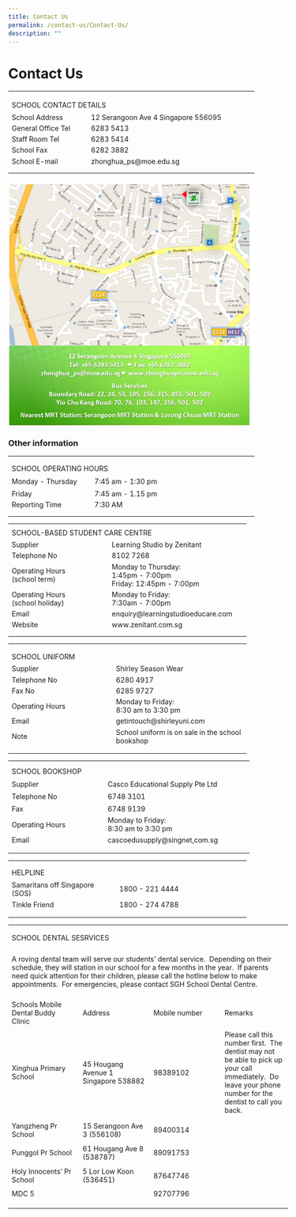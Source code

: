 ```yaml
---
title: Contact Us
permalink: /contact-us/Contact-Us/
description: ""
---
```

Contact Us
==========
<table border="0" cellpadding="0" cellspacing="0" width="499" style="border-collapse:
 collapse;width:374pt"><colgroup><col width="164" style="mso-width-source:userset;mso-width-alt:5997;width:123pt"> <col width="316" style="mso-width-source:userset;mso-width-alt:11556;width:237pt"> <col width="19" style="mso-width-source:userset;mso-width-alt:694;width:14pt"></colgroup><tbody><tr height="10" style="mso-height-source:userset;height:7.5pt"><td height="10" class="xl65" width="164" style="height:7.5pt;width:123pt"><a name="RANGE!C2:E9"></a></td><td class="xl65" width="316" style="width:237pt"></td><td class="xl65" width="19" style="width:14pt"></td></tr><tr height="21" style="height:15.75pt"><td colspan="2" height="21" class="xl68" style="height:15.75pt">SCHOOL CONTACT DETAILS</td><td class="xl65"></td></tr><tr height="21" style="height:15.75pt;box-sizing: border-box;border-color:var(--chakra-colors-gray-200);
  overflow-wrap: break-word"><td height="21" class="xl65" style="height:15.75pt;box-sizing: border-box;
  overflow-wrap: break-word;border-image: initial">School Address</td><td class="xl67" style="box-sizing: border-box;overflow-wrap: break-word;
  border-image: initial">12 Serangoon Ave 4 Singapore 556095</td><td class="xl65"></td></tr><tr height="21" style="height:15.75pt;box-sizing: border-box;border-color:var(--chakra-colors-gray-200);
  overflow-wrap: break-word"><td height="21" class="xl65" style="height:15.75pt;box-sizing: border-box;
  overflow-wrap: break-word;border-image: initial">General Office Tel</td><td class="xl66" style="border-top:none;box-sizing: border-box;overflow-wrap: break-word;
  border-image: initial">6283 5413</td><td class="xl65"></td></tr><tr height="21" style="height:15.75pt;box-sizing: border-box;border-color:var(--chakra-colors-gray-200);
  overflow-wrap: break-word"><td height="21" class="xl65" style="height:15.75pt;box-sizing: border-box;
  overflow-wrap: break-word;border-image: initial">Staff Room Tel</td><td class="xl66" style="border-top:none;box-sizing: border-box;overflow-wrap: break-word;
  border-image: initial">6283 5414</td><td class="xl65"></td></tr><tr height="21" style="height:15.75pt;box-sizing: border-box;border-color:var(--chakra-colors-gray-200);
  overflow-wrap: break-word"><td height="21" class="xl65" style="height:15.75pt;box-sizing: border-box;
  overflow-wrap: break-word;border-image: initial">School Fax</td><td class="xl66" style="border-top:none;box-sizing: border-box;overflow-wrap: break-word;
  border-image: initial">6282 3882</td><td class="xl65"></td></tr><tr height="21" style="height:15.75pt;box-sizing: border-box;border-color:var(--chakra-colors-gray-200);
  overflow-wrap: break-word"><td height="21" class="xl65" style="height:15.75pt;box-sizing: border-box;
  overflow-wrap: break-word">School E-mail</td><td class="xl66" style="border-top:none;box-sizing: border-box;overflow-wrap: break-word"><span style="box-sizing: border-box;border-color:var(--chakra-colors-gray-200);
  overflow-wrap: break-word">zhonghua_ps@moe.edu.sg</span></td><td class="xl65"></td></tr><tr height="7" style="mso-height-source:userset;height:5.25pt"><td height="7" class="xl65" style="height:5.25pt"></td><td class="xl65"></td><td class="xl65"></td></tr></tbody></table>


![](/images/Contact%20Us.png)

### Other information

<table border="0" cellpadding="0" cellspacing="0" width="499" style="border-collapse:
 collapse;width:374pt"><colgroup><col width="164" style="mso-width-source:userset;mso-width-alt:5997;width:123pt"> <col width="316" style="mso-width-source:userset;mso-width-alt:11556;width:237pt"> <col width="19" style="mso-width-source:userset;mso-width-alt:694;width:14pt"></colgroup><tbody><tr height="7" style="mso-height-source:userset;height:5.25pt"><td height="7" class="xl65" width="164" style="height:5.25pt;width:123pt"><a name="RANGE!C11:E16"></a></td><td class="xl65" width="316" style="width:237pt"></td><td class="xl65" width="19" style="width:14pt"></td></tr><tr height="21" style="height:15.75pt"><td colspan="2" height="21" class="xl68" style="height:15.75pt">SCHOOL OPERATING HOURS</td><td class="xl65"></td></tr><tr height="21" style="height:15.75pt"><td height="21" class="xl65" style="height:15.75pt">Monday - Thursday</td><td class="xl67" style="box-sizing: border-box;overflow-wrap: break-word;
  border-image: initial">7:45 am - 1:30 pm</td><td class="xl65"></td></tr><tr height="21" style="height:15.75pt;box-sizing: border-box;border-color:var(--chakra-colors-gray-200);
  overflow-wrap: break-word"><td height="21" class="xl65" style="height:15.75pt;box-sizing: border-box;
  overflow-wrap: break-word;border-image: initial">Friday</td><td class="xl66" style="border-top:none;box-sizing: border-box;overflow-wrap: break-word;
  border-image: initial">7:45 am - 1.15 pm</td><td class="xl65"></td></tr><tr height="21" style="height:15.75pt;box-sizing: border-box;border-color:var(--chakra-colors-gray-200);
  overflow-wrap: break-word"><td height="21" class="xl65" style="height:15.75pt;box-sizing: border-box;
  overflow-wrap: break-word">Reporting Time</td><td class="xl69" style="border-top:none;box-sizing: border-box;overflow-wrap: break-word">7:30 AM</td><td class="xl65"></td></tr><tr height="6" style="mso-height-source:userset;height:4.5pt"><td height="6" class="xl65" style="height:4.5pt"></td><td class="xl65"></td><td class="xl65"></td></tr></tbody></table>




<table border="0" cellpadding="0" cellspacing="0" width="483" style="border-collapse:
 collapse;width:362pt"><colgroup><col width="215" style="mso-width-source:userset;mso-width-alt:7862;width:161pt"> <col width="268" style="mso-width-source:userset;mso-width-alt:9801;width:201pt"></colgroup><tbody><tr height="6" style="mso-height-source:userset;height:4.5pt"><td height="6" class="xl65" width="215" style="height:4.5pt;width:161pt;box-sizing: border-box;
  overflow-wrap: break-word"><a name="RANGE!C18:D27"></a></td><td class="xl65" width="268" style="width:201pt"></td></tr><tr height="21" style="height:15.75pt"><td colspan="2" height="21" class="xl68" style="height:15.75pt">SCHOOL-BASED STUDENT CARE CENTRE</td></tr><tr height="21" style="height:15.75pt;box-sizing: border-box;border-color:var(--chakra-colors-gray-200);
  overflow-wrap: break-word"><td height="21" class="xl65" style="height:15.75pt;box-sizing: border-box;
  overflow-wrap: break-word;border-image: initial">Supplier</td><td class="xl67" style="box-sizing: border-box;overflow-wrap: break-word;
  border-image: initial">Learning Studio by Zenitant</td></tr><tr height="20" style="height:15.0pt;box-sizing: border-box;border-color:var(--chakra-colors-gray-200);
  overflow-wrap: break-word"><td height="20" class="xl65" style="height:15.0pt;box-sizing: border-box;
  overflow-wrap: break-word;border-image: initial">Telephone No</td><td class="xl69" style="border-top:none;box-sizing: border-box;overflow-wrap: break-word;
  border-image: initial">8102 7268</td></tr><tr height="20" style="height:15.0pt;box-sizing: border-box;border-color:var(--chakra-colors-gray-200);
  overflow-wrap: break-word"><td rowspan="2" height="40" class="xl65" style="height:30.0pt;box-sizing: border-box;
  overflow-wrap: break-word;border-image: initial">Operating Hours
	<br>(school term)</td><td rowspan="2" class="xl70" width="268" style="width:201pt;box-sizing: border-box;
  overflow-wrap: break-word;border-image: initial">Monday to Thursday: 
<br>1:45pm - 7:00pm
<br>Friday: 12:45pm - 7:00pm</td></tr><tr height="20" style="height:15.0pt"></tr><tr height="20" style="height:15.0pt;box-sizing: border-box;border-color:var(--chakra-colors-gray-200);
  overflow-wrap: break-word"><td height="20" class="xl65" style="height:15.0pt;box-sizing: border-box;
  overflow-wrap: break-word;border-image: initial">Operating Hours
<br>(school holiday)</td><td class="xl65" style="box-sizing: border-box;overflow-wrap: break-word;
  border-image: initial">Monday to Friday:
<br>7:30am - 7:00pm</td></tr><tr height="21" style="height:15.75pt;box-sizing: border-box;border-color:var(--chakra-colors-gray-200);
  overflow-wrap: break-word"><td height="21" class="xl65" style="height:15.75pt;box-sizing: border-box;
  overflow-wrap: break-word;border-image: initial">Email</td><td class="xl67" style="box-sizing: border-box;overflow-wrap: break-word;
  border-image: initial">enquiry@learningstudioeducare.com</td></tr><tr height="21" style="height:15.75pt;box-sizing: border-box;border-color:var(--chakra-colors-gray-200);
  overflow-wrap: break-word"><td height="21" class="xl65" style="height:15.75pt;box-sizing: border-box;
  overflow-wrap: break-word">Website</td><td class="xl66" style="border-top:none;box-sizing: border-box;overflow-wrap: break-word"><span style="box-sizing: border-box;border-color:var(--chakra-colors-gray-200);
  overflow-wrap: break-word">www.zenitant.com.sg</span></td></tr><tr height="6" style="mso-height-source:userset;height:4.5pt"><td height="6" class="xl65" style="height:4.5pt"></td><td class="xl65"></td></tr></tbody></table>



<table border="0" cellpadding="0" cellspacing="0" width="483" style="border-collapse:
 collapse;width:362pt"><colgroup><col width="215" style="mso-width-source:userset;mso-width-alt:7862;width:161pt"> <col width="268" style="mso-width-source:userset;mso-width-alt:9801;width:201pt"></colgroup><tbody><tr height="8" style="mso-height-source:userset;height:6.0pt"><td height="8" class="xl63" width="215" style="height:6.0pt;width:161pt"><a name="RANGE!C29:D37"></a></td><td class="xl63" width="268" style="width:201pt"></td></tr><tr height="21" style="height:15.75pt"><td colspan="2" height="21" class="xl66" width="483" style="height:15.75pt;
  width:362pt">SCHOOL UNIFORM</td></tr><tr height="21" style="height:15.75pt;box-sizing: border-box;border-color:var(--chakra-colors-gray-200);
  overflow-wrap: break-word"><td height="21" class="xl63" style="height:15.75pt;box-sizing: border-box;
  overflow-wrap: break-word;border-image: initial">Supplier</td><td class="xl65" style="box-sizing: border-box;overflow-wrap: break-word;
  border-image: initial">Shirley Season Wear</td></tr><tr height="21" style="height:15.75pt;box-sizing: border-box;border-color:var(--chakra-colors-gray-200);
  overflow-wrap: break-word"><td height="21" class="xl63" style="height:15.75pt;box-sizing: border-box;
  overflow-wrap: break-word;border-image: initial">Telephone No</td><td class="xl64" style="border-top:none;box-sizing: border-box;overflow-wrap: break-word;
  border-image: initial">6280 4917</td></tr><tr height="21" style="height:15.75pt;box-sizing: border-box;border-color:var(--chakra-colors-gray-200);
  overflow-wrap: break-word"><td height="21" class="xl63" style="height:15.75pt;box-sizing: border-box;
  overflow-wrap: break-word;border-image: initial">Fax No</td><td class="xl64" style="border-top:none;box-sizing: border-box;overflow-wrap: break-word;
  border-image: initial">6285 9727</td></tr><tr height="21" style="height:15.75pt;box-sizing: border-box;border-color:var(--chakra-colors-gray-200);
  overflow-wrap: break-word"><td height="21" class="xl63" style="height:15.75pt;box-sizing: border-box;
  overflow-wrap: break-word;border-image: initial">Operating Hours</td><td class="xl64" style="border-top:none;box-sizing: border-box;overflow-wrap: break-word;
  border-image: initial">Monday to Friday:
<br>8:30 am to 3:30 pm</td></tr><tr height="21" style="height:15.75pt;box-sizing: border-box;border-color:var(--chakra-colors-gray-200);
  overflow-wrap: break-word"><td height="21" class="xl63" style="height:15.75pt;box-sizing: border-box;
  overflow-wrap: break-word;border-image: initial">Email</td><td class="xl64" style="border-top:none;box-sizing: border-box;overflow-wrap: break-word;
  border-image: initial">getintouch@shirleyuni.com</td></tr><tr height="21" style="height:15.75pt;box-sizing: border-box;border-color:var(--chakra-colors-gray-200);
  overflow-wrap: break-word"><td height="21" class="xl63" style="height:15.75pt;box-sizing: border-box;
  overflow-wrap: break-word">Note</td><td class="xl64" style="border-top:none;box-sizing: border-box;overflow-wrap: break-word">School uniform is on sale in the school bookshop</td></tr><tr height="9" style="mso-height-source:userset;height:6.75pt"><td height="9" class="xl63" style="height:6.75pt"></td><td class="xl63"></td></tr></tbody></table>




<table border="0" cellpadding="0" cellspacing="0" width="489" style="border-collapse:
 collapse;width:367pt"><colgroup><col width="215" style="mso-width-source:userset;mso-width-alt:7862;width:161pt"> <col width="268" style="mso-width-source:userset;mso-width-alt:9801;width:201pt"> <col width="6" style="mso-width-source:userset;mso-width-alt:219;width:5pt"></colgroup><tbody><tr height="8" style="mso-height-source:userset;height:6.0pt"><td height="8" class="xl65" width="215" style="height:6.0pt;width:161pt;box-sizing: border-box;
  overflow-wrap: break-word"><a name="RANGE!C40:E47"></a></td><td class="xl65" width="268" style="width:201pt"></td><td class="xl65" width="6" style="width:5pt"></td></tr><tr height="21" style="height:15.75pt"><td colspan="2" height="21" class="xl68" width="483" style="height:15.75pt;
  width:362pt">SCHOOL BOOKSHOP</td><td class="xl65"></td></tr><tr height="21" style="height:15.75pt;outline: 0px;margin-right:0px;padding-bottom:
  0px;padding-top:0px"><td height="21" class="xl65" style="height:15.75pt;outline: 0px;margin-right:
  0px;padding-bottom:2px;padding-top:2px">Supplier&nbsp;</td><td class="xl67" style="outline: 0px;margin-right:0px;padding-bottom:2px;
  padding-top:2px">Casco Educational Supply Pte Ltd</td><td class="xl65"></td></tr><tr height="21" style="height:15.75pt;outline: 0px;margin-right:0px;padding-bottom:
  0px;padding-top:0px"><td height="21" class="xl65" style="height:15.75pt;outline: 0px;margin-right:
  0px;padding-bottom:2px;padding-top:2px">Telephone No</td><td class="xl66" style="border-top:none;outline: 0px;margin-right:0px;
  padding-bottom:2px;padding-top:2px">6748 3101</td><td class="xl65"></td></tr><tr height="21" style="height:15.75pt;outline: 0px;margin-right:0px;padding-bottom:
  0px;padding-top:0px"><td height="21" class="xl65" style="height:15.75pt;outline: 0px;margin-right:
  0px;padding-bottom:2px;padding-top:2px">Fax</td><td class="xl66" style="border-top:none;outline: 0px;margin-right:0px;
  padding-bottom:2px;padding-top:2px">6748 9139</td><td class="xl65"></td></tr><tr height="21" style="height:15.75pt;outline: 0px;margin-right:0px;padding-bottom:
  0px;padding-top:0px"><td height="21" class="xl65" style="height:15.75pt;outline: 0px;margin-right:
  0px;padding-bottom:2px;padding-top:2px">Operating Hours</td><td class="xl66" style="border-top:none;outline: 0px;margin-right:0px;
  padding-bottom:2px;padding-top:2px">Monday to Friday:
	<br>8:30 am to 3:30 pm</td><td class="xl65"></td></tr><tr height="21" style="height:15.75pt;outline: 0px;margin-right:0px;padding-bottom:
  0px;padding-top:0px"><td height="21" class="xl65" style="height:15.75pt;outline: 0px;margin-right:
  0px;padding-bottom:2px;padding-top:2px">Email</td><td class="xl66" style="border-top:none;outline: 0px;margin-right:0px;
  padding-bottom:2px;padding-top:2px">cascoedusupply@singnet,com.sg</td><td class="xl65"></td></tr><tr height="9" style="mso-height-source:userset;height:6.75pt"><td height="9" class="xl65" style="height:6.75pt"></td><td class="xl65"></td><td class="xl65"></td></tr></tbody></table>




<table border="0" cellpadding="0" cellspacing="0" width="483" style="border-collapse:
 collapse;width:362pt"><colgroup><col width="215" style="mso-width-source:userset;mso-width-alt:7862;width:161pt"> <col width="268" style="mso-width-source:userset;mso-width-alt:9801;width:201pt"></colgroup><tbody><tr height="6" style="mso-height-source:userset;height:4.5pt"><td height="6" class="xl65" width="215" style="height:4.5pt;width:161pt"><a name="RANGE!C50:D54"></a></td><td class="xl65" width="268" style="width:201pt"></td></tr><tr height="21" style="height:15.75pt"><td colspan="2" height="21" class="xl68" width="483" style="height:15.75pt;
  width:362pt">HELPLINE</td></tr><tr height="21" style="height:15.75pt;outline: 0px;margin-right:0px;padding-bottom:
  0px;padding-top:0px"><td height="21" class="xl65" style="height:15.75pt;outline: 0px;margin-right:
  0px;padding-bottom:2px;padding-top:2px">Samaritans off Singapore (SOS)</td><td class="xl67" style="outline: 0px;margin-right:0px;padding-bottom:2px;
  padding-top:2px">1800 - 221 4444</td></tr><tr height="21" style="height:15.75pt;outline: 0px;margin-right:0px;padding-bottom:
  0px;padding-top:0px"><td height="21" class="xl65" style="height:15.75pt;outline: 0px;margin-right:
  0px;padding-bottom:2px;padding-top:2px">Tinkle Friend</td><td class="xl66" style="border-top:none;outline: 0px;margin-right:0px;
  padding-bottom:2px;padding-top:2px">1800 - 274 4788</td></tr><tr height="8" style="mso-height-source:userset;height:6.0pt"><td height="8" class="xl65" style="height:6.0pt"></td><td class="xl65"></td></tr></tbody></table>


<table border="0" cellpadding="0" cellspacing="0" width="566" style="border-collapse:
 collapse;width:425pt"><colgroup><col width="145" span="3" style="mso-width-source:userset;mso-width-alt:5302;
 width:109pt"> <col width="131" style="mso-width-source:userset;mso-width-alt:4790;width:98pt"></colgroup><tbody><tr height="8" style="mso-height-source:userset;height:6.0pt"><td height="8" class="xl63" width="145" style="height:6.0pt;width:109pt"><a name="RANGE!C56:F65"></a></td><td class="xl63" width="145" style="width:109pt"></td><td class="xl63" width="145" style="width:109pt"></td><td class="xl63" width="131" style="width:98pt"></td></tr><tr height="21" style="mso-height-source:userset;height:15.75pt"><td colspan="4" height="21" class="xl70" width="566" style="height:15.75pt;
  width:425pt">SCHOOL DENTAL SESRVICES</td></tr><tr height="105" style="mso-height-source:userset;height:78.75pt"><td colspan="4" height="105" class="xl71" width="566" style="height:78.75pt;
  width:425pt">A roving dental team will serve our students’ dental service.&nbsp; Depending on their schedule, they will station in our school for a few months in the year.&nbsp; If parents need quick attention for their children, please call the hotline below to make appointments.&nbsp; For emergencies, please contact SGH School Dental Centre.</td></tr><tr height="41" style="height:30.75pt"><td height="41" class="xl69" width="145" style="height:30.75pt;border-top:none;
  width:109pt">Schools Mobile Dental Buddy Clinic&nbsp;</td><td class="xl68" style="border-top:none;border-left:none">Address</td><td class="xl68" style="border-top:none;border-left:none">Mobile number</td><td class="xl64" style="border-top:none;border-left:none">Remarks</td></tr><tr height="181" style="height:135.75pt"><td height="181" class="xl65" width="145" style="height:135.75pt;width:109pt">Xinghua Primary School</td><td class="xl67" width="145" style="border-top:none;width:109pt">45 Hougang Avenue 1 Singapore 538882</td><td class="xl68" style="border-top:none;border-left:none">98389102</td><td class="xl66" width="131" style="border-top:none;border-left:none;width:98pt">Please call this number first.&nbsp; The dentist may not be able to pick up your call immediately.&nbsp; Do leave your phone number for the dentist to call you back.</td></tr><tr height="41" style="height:30.75pt"><td height="41" class="xl65" width="145" style="height:30.75pt;width:109pt">Yangzheng Pr School</td><td class="xl67" width="145" style="border-top:none;width:109pt">15 Serangoon Ave 3 (556108)</td><td class="xl68" style="border-top:none;border-left:none">89400314</td><td class="xl64" style="border-top:none;border-left:none">&nbsp;</td></tr><tr height="41" style="height:30.75pt"><td height="41" class="xl65" width="145" style="height:30.75pt;width:109pt">Punggol Pr School</td><td class="xl67" width="145" style="border-top:none;width:109pt">61 Hougang Ave 8 (538787)</td><td class="xl68" style="border-top:none;border-left:none">89091753&nbsp;</td><td class="xl64" style="border-top:none;border-left:none">&nbsp;</td></tr><tr height="41" style="height:30.75pt"><td height="41" class="xl65" width="145" style="height:30.75pt;width:109pt">Holy Innocents’ Pr School</td><td class="xl67" width="145" style="border-top:none;width:109pt">5 Lor Low Koon (536451)</td><td class="xl68" style="border-top:none;border-left:none">87647746&nbsp;</td><td class="xl64" style="border-top:none;border-left:none">&nbsp;</td></tr><tr height="21" style="height:15.75pt"><td height="21" class="xl63" style="height:15.75pt">MDC 5</td><td class="xl68" style="border-top:none">&nbsp;</td><td class="xl68" style="border-top:none;border-left:none">92707796</td><td class="xl64" style="border-top:none;border-left:none">&nbsp;</td></tr><tr height="10" style="mso-height-source:userset;height:7.5pt"><td height="10" class="xl63" style="height:7.5pt"></td><td class="xl63"></td><td class="xl63"></td><td class="xl63"></td></tr></tbody></table>